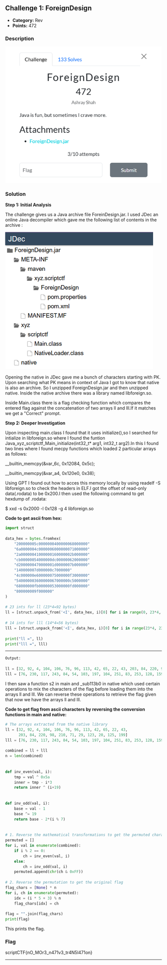 ## Challenge 1: ForeignDesign

* **Category:** Rev
* **Points:** 472

### Description

![My solution screenshot](./Images/ForeignDesign.png)

### Solution

**Step 1: Initial Analysis**

The challenge gives us a Java archive file ForeinDesign.jar. I used JDec an online Java decompiler which gave me the following list of contents in the archive :

![My solution screenshot](./Images/JDec.png)

Opening the native in JDec gave me a bunch of characters starting with PK. Upon searching what PK means in context of Java I got to know that native is also an archive. So I unzipped ForeignDesign.jar and then unzipped native. Inside the native archive there was a library named libforeign.so.

Inside Main.class there is a flag checking function which compares the entered flag against the concatenation of two arrays ll and lll.If it matches we get a "Correct" prompt.

**Step 2: Deeper Investigation**

Upon inspecting  main.class I found that it uses initialize(),so I searched for intialize in libforeign.so where I found the funtion Java_xyz_scriptctf_Main_initialize(int32_t* arg1, int32_t arg2).In this I found two lines where I found mecpy functions which loaded 2 particular arrays as follows:

__builtin_memcpy(&var_6c, 0x12084, 0x5c);

__builtin_memcpy(&var_a4, 0x120e0, 0x38);

Using GPT I found out how to acces this memory locally by using readelf -S libforeign.so to check the headers in ELF.I got the offset of read-only data(.rodata) to be 0x200.I then used the following command to get hexdump of .rodata:

$ xxd -s 0x2000 -l 0x128 -g 4 libforeign.so

**Code to get ascii from hex:**
```python
import struct

data_hex = bytes.fromhex(
    "200000005c0000000400000068000000"
    "6a0000004c0000006000000071000000"
    "2a00000041000000160000002b000000"
    "cb00000054000000dc00000062000000"
    "d2000000470000001d0000007b000000"
    "140000007d000000c7000000"
    "4c000000e600000075000000f3000000"
    "540000003600000067000000c5000000"
    "68000000fb00000053000000fd000000"
    "800000009f000000"
)

# 23 ints for ll (23*4=92 bytes)
ll = [struct.unpack_from('<I', data_hex, i)[0] for i in range(0, 23*4, 4)]

# 14 ints for lll (14*4=56 bytes)
lll = [struct.unpack_from('<I', data_hex, i)[0] for i in range(23*4, 23*4 + 14*4, 4)]

print("ll =", ll)
print("lll =", lll)

```

****
```python
Output:

ll = [32, 92, 4, 104, 106, 76, 96, 113, 42, 65, 22, 43, 203, 84, 220, 98, 210, 71, 29, 123, 20, 125, 199]
lll = [76, 230, 117, 243, 84, 54, 103, 197, 104, 251, 83, 253, 128, 159]

```

I then saw a function s2 in main and _sub113b0 in native which used certain operations to mix the characters of the flag before loading them into the arrays ll and lll. We can reverse these operations to retrieve the flag given that now we have the arrays ll and lll.

**Code to get flag from ascii characters by reversing the conversion functions in main and native:**
```python
# The arrays extracted from the native library
ll = [32, 92, 4, 104, 106, 76, 96, 113, 42, 65, 22, 43,
      203, 84, 220, 98, 210, 71, 29, 123, 20, 125, 199]
lll = [76, 230, 117, 243, 84, 54, 103, 197, 104, 251, 83, 253, 128, 159]

combined = ll + lll
n = len(combined)


def inv_even(val, i):
    tmp = val ^ 0x5a
    inner = tmp - i*3
    return inner ^ (i+19)


def inv_odd(val, i):
    base = val - 1
    base ^= 19
    return base - 2*(i % 7)


# 1. Reverse the mathematical transformations to get the permuted characters
permuted = []
for i, val in enumerate(combined):
    if i % 2 == 0:
        ch = inv_even(val, i)
    else:
        ch = inv_odd(val, i)
    permuted.append(chr(ch & 0xFF))

# 2. Reverse the permutation to get the original flag
flag_chars = [None] * n
for i, ch in enumerate(permuted):
    idx = (i * 5 + 3) % n
    flag_chars[idx] = ch

flag = "".join(flag_chars)
print(flag)


```
This prints the flag.

### Flag

scriptCTF{nO_MOr3_n471v3_tr4N5l471on}

---

